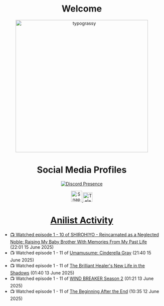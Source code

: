 <div align="center">

# Welcome
<a href="https://github.com/kawarimidoll/typograssy">
    <img alt="typograssy" src="https://typograssy.deno.dev/api?text=%E3%82%88%E3%81%86%E3%81%93%E3%81%9D%E3%81%BF%E3%81%AA%E3%81%95%E3%82%93%20-%20Sheby--&&l0=none&l1=82d9d0&l2=027353&l3=038c4c&l4=01402e&bg=none&frame=none&speed=100&comment=" width="421.99">
</a>

</div>

<div align="center">

# Social Media Profiles

[![Discord Presence](https://lanyard.cnrad.dev/api/612532963938271232)](https://discord.com/users/612532963938271232)


<a href="https://www.snapchat.com/add/a.sheby" title="Snapchat Profile">
    <img src="https://www.freepnglogos.com/uploads/snapchat-logo-png-0.png" width="35" alt="Snapchat Logo" />


<a href="https://t.me/ASheby" title="Telegram Profile">
    <img src="https://www.freepnglogos.com/uploads/telegram-logo-png-0.png" width="30" alt="Telegram Logo" />


</div>

<div align="center">

# Anilist Activity

</div>

<!-- ANILIST_ACTIVITY:start -->

-   📺 Watched episode 1 - 10 of [SHIROHIYO - Reincarnated as a Neglected Noble: Raising My Baby Brother With Memories From My Past Life](https://anilist.co/anime/179541) (22:01 15 June 2025)
-   📺 Watched episode 1 - 11 of [Umamusume: Cinderella Gray](https://anilist.co/anime/180516) (21:40 15 June 2025)
-   📺 Watched episode 1 - 11 of [The Brilliant Healer's New Life in the Shadows](https://anilist.co/anime/175872) (01:40 13 June 2025)
-   📺 Watched episode 1 - 11 of [WIND BREAKER Season 2](https://anilist.co/anime/178680) (01:21 13 June 2025)
-   📺 Watched episode 1 - 11 of [The Beginning After the End](https://anilist.co/anime/183161) (10:35 12 June 2025)

<!-- ANILIST_ACTIVITY:end -->
